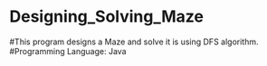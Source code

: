 # Designing_Solving_Maze
#This program designs a Maze and solve it is using DFS algorithm. 
#Programming Language: Java
